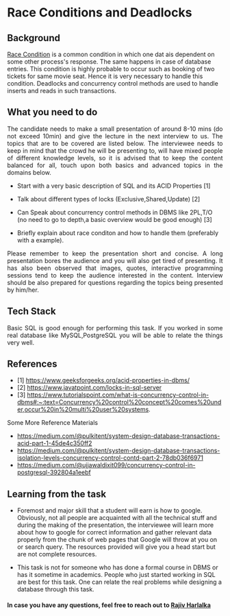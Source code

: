 # Race Conditions and Deadlocks

## Background

[Race Condition](https://en.wikipedia.org/wiki/Race_condition) is a common condition in which one dat ais dependent on some other process's response. The same happens in case of database entries. This condition is highly probable to occur such as booking of two tickets for same movie seat. Hence it is very necessary to handle this condition. Deadlocks and concurrency control methods are used to handle inserts and reads in such transactions.

## What you need to do

<div align="justify">
The candidate needs to make a small presentation of around 8-10 mins (do not exceed 10min) and give the lecture in the next interview to us. The topics that are to be covered are listed below. The interviewee needs to keep in mind that the crowd he will be presenting to, will have mixed people of different knowledge levels, so it is advised that to keep the content balanced for all, touch upon both basics and advanced topics in the domains below.
</div>

- Start with a very basic description of SQL and its ACID Properties [1]

- Talk about different types of locks (Exclusive,Shared,Update) [2]

- Can Speak about concurrency control methods in DBMS like 2PL,T/O (no need to go to depth,a basic overview would be good enough) [3]

- Briefly explain about race conditon and how to handle them (preferably with a example).

<div align="justify">
Please remember to keep the presentation short and concise. A long presentation bores the audience and you will also get tired of presenting. It has also been observed that images, quotes, interactive programming sessions tend to keep the audience interested in the content. Interview should be also prepared for questions regarding the topics being presented by him/her.
</div>

## Tech Stack

<div align="justify">
Basic SQL is good enough for performing this task. If you worked in some real database like MySQL,PostgreSQL you will be able to relate the things very well.
</div>

## References

- [1] https://www.geeksforgeeks.org/acid-properties-in-dbms/
- [2] https://www.javatpoint.com/locks-in-sql-server
- [3] https://www.tutorialspoint.com/what-is-concurrency-control-in-dbms#:~:text=Concurrency%20control%20concept%20comes%20under,occur%20in%20multi%20user%20systems.

Some More Reference Materials

- https://medium.com/@pulkitent/system-design-database-transactions-acid-part-1-45de4c350ff2
- https://medium.com/@pulkitent/system-design-database-transactions-isolation-levels-concurrency-control-contd-part-2-78db036f6971
- https://medium.com/@ujjawaldixit099/concurrency-control-in-postgresql-392804a1eebf

## Learning from the task

- Foremost and major skill that a student will earn is how to google. Obviously, not all people are acquainted with all the technical stuff and during the making of the presentation, the interviewee will learn more about how to google for correct information and gather relevant data properly from the chunk of web pages that Google will throw at you on or search query. The resources provided will give you a head start but are not complete resources.

- This task is not for someone who has done a formal course in DBMS or has it sometime in academics. People who just started working in SQL are best for this task. One can relate the real problems while designing a database through this task.

#### In case you have any questions, feel free to reach out to [Rajiv Harlalka](mailto:rajivharlalka009@gmail.com)
